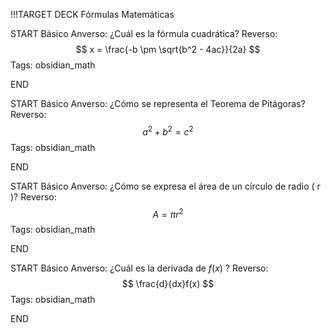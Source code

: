 !!!TARGET DECK
Fórmulas Matemáticas

START
Básico
Anverso: ¿Cuál es la fórmula cuadrática?
Reverso: 
$$
x = \frac{-b \pm \sqrt{b^2 - 4ac}}{2a}
$$
Tags: obsidian_math
<!--ID: 1745853717235-->
END

START
Básico
Anverso: ¿Cómo se representa el Teorema de Pitágoras?
Reverso:
$$
a^2 + b^2 = c^2
$$
Tags: obsidian_math
<!--ID: 1745853717283-->
END

START
Básico
Anverso: ¿Cómo se expresa el área de un círculo de radio \( r \)?
Reverso:
$$
A = \pi r^2
$$
Tags: obsidian_math
<!--ID: 1745853717325-->
END

START
Básico
Anverso: ¿Cuál es la derivada de $f(x)$ ?
Reverso: $$ \frac{d}{dx}f(x) $$
Tags: obsidian_math
<!--ID: 1745853903083-->
END
